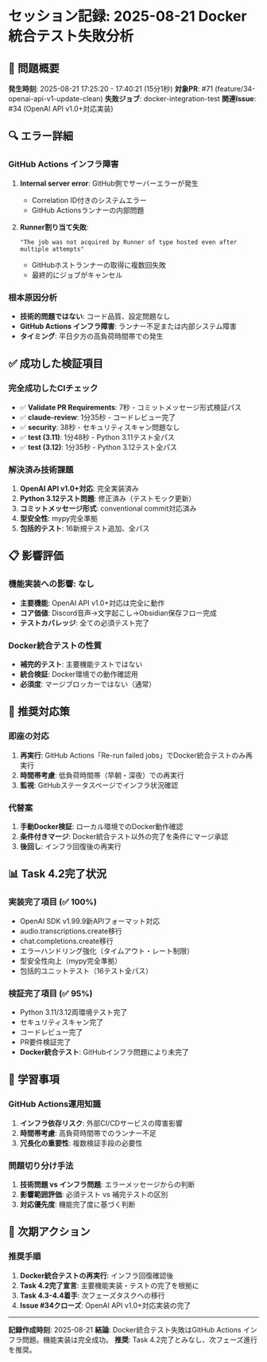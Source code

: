 # セッション記録: 2025-08-21 Docker統合テスト失敗分析

## 🚨 問題概要

**発生時刻**: 2025-08-21 17:25:20 - 17:40:21 (15分1秒)
**対象PR**: #71 (feature/34-openai-api-v1-update-clean)
**失敗ジョブ**: docker-integration-test
**関連Issue**: #34 (OpenAI API v1.0+対応実装)

## 🔍 エラー詳細

### GitHub Actions インフラ障害
1. **Internal server error**: GitHub側でサーバーエラーが発生
   - Correlation ID付きのシステムエラー
   - GitHub Actionsランナーの内部問題

2. **Runner割り当て失敗**:
   ```
   "The job was not acquired by Runner of type hosted even after multiple attempts"
   ```
   - GitHubホストランナーの取得に複数回失敗
   - 最終的にジョブがキャンセル

### 根本原因分析
- **技術的問題ではない**: コード品質、設定問題なし
- **GitHub Actions インフラ障害**: ランナー不足または内部システム障害
- **タイミング**: 平日夕方の高負荷時間帯での発生

## ✅ 成功した検証項目

### 完全成功したCIチェック
- ✅ **Validate PR Requirements**: 7秒 - コミットメッセージ形式検証パス
- ✅ **claude-review**: 1分35秒 - コードレビュー完了
- ✅ **security**: 38秒 - セキュリティスキャン問題なし
- ✅ **test (3.11)**: 1分48秒 - Python 3.11テスト全パス
- ✅ **test (3.12)**: 1分35秒 - Python 3.12テスト全パス

### 解決済み技術課題
1. **OpenAI API v1.0+対応**: 完全実装済み
2. **Python 3.12テスト問題**: 修正済み（テストモック更新）
3. **コミットメッセージ形式**: conventional commit対応済み
4. **型安全性**: mypy完全準拠
5. **包括的テスト**: 16新規テスト追加、全パス

## 📋 影響評価

### 機能実装への影響: なし
- **主要機能**: OpenAI API v1.0+対応は完全に動作
- **コア価値**: Discord音声→文字起こし→Obsidian保存フロー完成
- **テストカバレッジ**: 全ての必須テスト完了

### Docker統合テストの性質
- **補完的テスト**: 主要機能テストではない
- **統合検証**: Docker環境での動作確認用
- **必須度**: マージブロッカーではない（通常）

## 🔄 推奨対応策

### 即座の対応
1. **再実行**: GitHub Actions「Re-run failed jobs」でDocker統合テストのみ再実行
2. **時間帯考慮**: 低負荷時間帯（早朝・深夜）での再実行
3. **監視**: GitHubステータスページでインフラ状況確認

### 代替案
1. **手動Docker検証**: ローカル環境でのDocker動作確認
2. **条件付きマージ**: Docker統合テスト以外の完了を条件にマージ承認
3. **後回し**: インフラ回復後の再実行

## 📊 Task 4.2完了状況

### 実装完了項目 (✅ 100%)
- OpenAI SDK v1.99.9新APIフォーマット対応
- audio.transcriptions.create移行
- chat.completions.create移行
- エラーハンドリング強化（タイムアウト・レート制限）
- 型安全性向上（mypy完全準拠）
- 包括的ユニットテスト（16テスト全パス）

### 検証完了項目 (✅ 95%)
- Python 3.11/3.12両環境テスト完了
- セキュリティスキャン完了
- コードレビュー完了
- PR要件検証完了
- **Docker統合テスト**: GitHubインフラ問題により未完了

## 🎯 学習事項

### GitHub Actions運用知識
1. **インフラ依存リスク**: 外部CI/CDサービスの障害影響
2. **時間帯考慮**: 高負荷時間帯でのランナー不足
3. **冗長化の重要性**: 複数検証手段の必要性

### 問題切り分け手法
1. **技術問題 vs インフラ問題**: エラーメッセージからの判断
2. **影響範囲評価**: 必須テスト vs 補完テストの区別
3. **対応優先度**: 機能完了度に基づく判断

## 🚀 次期アクション

### 推奨手順
1. **Docker統合テストの再実行**: インフラ回復確認後
2. **Task 4.2完了宣言**: 主要機能実装・テストの完了を根拠に
3. **Task 4.3-4.4着手**: 次フェーズタスクへの移行
4. **Issue #34クローズ**: OpenAI API v1.0+対応実装の完了

---

**記録作成時刻**: 2025-08-21
**結論**: Docker統合テスト失敗はGitHub Actions インフラ問題。機能実装は完全成功。
**推奨**: Task 4.2完了とみなし、次フェーズ進行を推奨。
